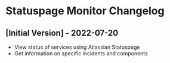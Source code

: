 # Statuspage Monitor Changelog

## [Initial Version] - 2022-07-20

- View status of services using Atlassian Statuspage
- Get information on specific incidents and components
